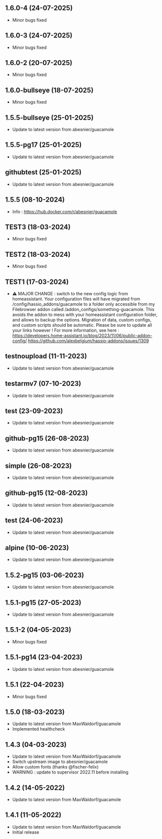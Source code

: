 ## 1.6.0-4 (24-07-2025)
- Minor bugs fixed
## 1.6.0-3 (24-07-2025)
- Minor bugs fixed
## 1.6.0-2 (20-07-2025)
- Minor bugs fixed

## 1.6.0-bullseye (18-07-2025)
- Minor bugs fixed

## 1.5.5-bullseye (25-01-2025)
- Update to latest version from abesnier/guacamole

## 1.5.5-pg17 (25-01-2025)
- Update to latest version from abesnier/guacamole

## githubtest (25-01-2025)
- Update to latest version from abesnier/guacamole
## 1.5.5 (08-10-2024)
- Info : https://hub.docker.com/r/abesnier/guacamole

## TEST3 (18-03-2024)
- Minor bugs fixed
## TEST2 (18-03-2024)
- Minor bugs fixed
## TEST1 (17-03-2024)
- ⚠ MAJOR CHANGE : switch to the new config logic from homeassistant. Your configuration files will have migrated from /config/hassio_addons/guacamole to a folder only accessible from my Filebrowser addon called /addon_configs/something-guacamole. This avoids the addon to mess with your homeassistant configuration folder, and allows to backup the options. Migration of data, custom configs, and custom scripts should be automatic. Please be sure to update all your links however ! For more information, see here : https://developers.home-assistant.io/blog/2023/11/06/public-addon-config/ https://github.com/alexbelgium/hassio-addons/issues/1309

## testnoupload (11-11-2023)

- Update to latest version from abesnier/guacamole

## testarmv7 (07-10-2023)

- Update to latest version from abesnier/guacamole

## test (23-09-2023)

- Update to latest version from abesnier/guacamole

## github-pg15 (26-08-2023)

- Update to latest version from abesnier/guacamole

## simple (26-08-2023)

- Update to latest version from abesnier/guacamole

## github-pg15 (12-08-2023)

- Update to latest version from abesnier/guacamole

## test (24-06-2023)

- Update to latest version from abesnier/guacamole

## alpine (10-06-2023)

- Update to latest version from abesnier/guacamole

## 1.5.2-pg15 (03-06-2023)

- Update to latest version from abesnier/guacamole

## 1.5.1-pg15 (27-05-2023)

- Update to latest version from abesnier/guacamole
## 1.5.1-2 (04-05-2023)

- Minor bugs fixed

## 1.5.1-pg14 (23-04-2023)

- Update to latest version from abesnier/guacamole
## 1.5.1 (22-04-2023)

- Minor bugs fixed

## 1.5.0 (18-03-2023)

- Update to latest version from MaxWaldorf/guacamole
- Implemented healthcheck

## 1.4.3 (04-03-2023)

- Update to latest version from MaxWaldorf/guacamole
- Switch upstream image to abesnier/guacamole
- Allow custom fonts (thanks @fischer-felix)
- WARNING : update to supervisor 2022.11 before installing

## 1.4.2 (14-05-2022)

- Update to latest version from MaxWaldorf/guacamole

## 1.4.1 (11-05-2022)

- Update to latest version from MaxWaldorf/guacamole
- Initial release
